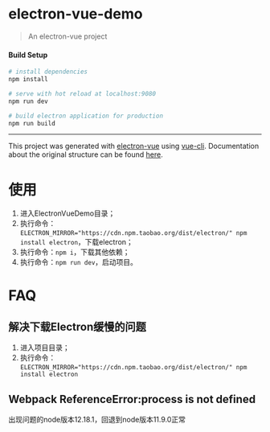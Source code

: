 # electron-vue-demo

> An electron-vue project

#### Build Setup

``` bash
# install dependencies
npm install

# serve with hot reload at localhost:9080
npm run dev

# build electron application for production
npm run build


```

---

This project was generated with [electron-vue](https://github.com/SimulatedGREG/electron-vue) using [vue-cli](https://github.com/vuejs/vue-cli). Documentation about the original structure can be found [here](https://simulatedgreg.gitbooks.io/electron-vue/content/index.html).

# 使用

1. 进入ElectronVueDemo目录；
2. 执行命令：`ELECTRON_MIRROR="https://cdn.npm.taobao.org/dist/electron/" npm install electron`，下载electron；
3. 执行命令：`npm i`，下载其他依赖；
4. 执行命令：`npm run dev`，启动项目。

# FAQ

## 解决下载Electron缓慢的问题

1. 进入项目目录；
2. 执行命令：`ELECTRON_MIRROR="https://cdn.npm.taobao.org/dist/electron/" npm install electron`

## Webpack ReferenceError:process is not defined

出现问题的node版本12.18.1，回退到node版本11.9.0正常
